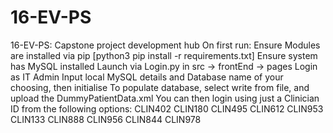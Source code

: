 # 16-EV-PS
16-EV-PS: Capstone project development hub
  On first run: 
  Ensure Modules are installed via pip [python3 pip install -r requirements.txt]
  Ensure system has MySQL installed
  Launch via Login.py in src -> frontEnd -> pages
  Login as IT Admin
  Input local MySQL details and Database name of your choosing, then initialise
  To populate database, select write from file, and upload the DummyPatientData.xml
  You can then login using just a Clinician ID from the following options:
    CLIN402
    CLIN180
    CLIN495
    CLIN612
    CLIN953
    CLIN133
    CLIN888
    CLIN956
    CLIN844
    CLIN978